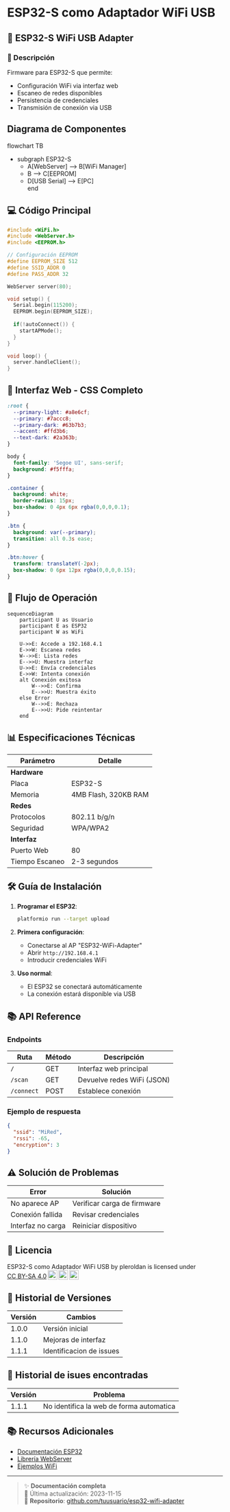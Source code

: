 


# ESP32-S como Adaptador WiFi USB

## 🚀 ESP32-S WiFi USB Adapter

### 📝 Descripción
Firmware para ESP32-S que permite:
- Configuración WiFi via interfaz web
- Escaneo de redes disponibles
- Persistencia de credenciales
- Transmisión de conexión via USB

##   Diagrama de Componentes

flowchart TB  
  - subgraph ESP32-S     
    -  A[WebServer] --> B[WiFi Manager]  
    -   B --> C[EEPROM]  
      -    D[USB Serial] --> E[PC]  
 end


## 💻 Código Principal
```cpp
#include <WiFi.h>
#include <WebServer.h>
#include <EEPROM.h>

// Configuración EEPROM
#define EEPROM_SIZE 512
#define SSID_ADDR 0
#define PASS_ADDR 32

WebServer server(80);

void setup() {
  Serial.begin(115200);
  EEPROM.begin(EEPROM_SIZE);
  
  if(!autoConnect()) {
    startAPMode();
  }
}

void loop() {
  server.handleClient();
}
```

## 🌈 Interfaz Web - CSS Completo
```css
:root {
  --primary-light: #a8e6cf;
  --primary: #7accc8;
  --primary-dark: #63b7b3;
  --accent: #ffd3b6;
  --text-dark: #2a363b;
}

body {
  font-family: 'Segoe UI', sans-serif;
  background: #f5fffa;
}

.container {
  background: white;
  border-radius: 15px;
  box-shadow: 0 4px 6px rgba(0,0,0,0.1);
}

.btn {
  background: var(--primary);
  transition: all 0.3s ease;
}

.btn:hover {
  transform: translateY(-2px);
  box-shadow: 0 6px 12px rgba(0,0,0,0.15);
}
```

## 🔄 Flujo de Operación
```
sequenceDiagram
    participant U as Usuario
    participant E as ESP32
    participant W as WiFi
    
    U->>E: Accede a 192.168.4.1
    E->>W: Escanea redes
    W-->>E: Lista redes
    E-->>U: Muestra interfaz
    U->>E: Envía credenciales
    E->>W: Intenta conexión
    alt Conexión exitosa
        W-->>E: Confirma
        E-->>U: Muestra éxito
    else Error
        W-->>E: Rechaza
        E-->>U: Pide reintentar
    end
```

## 📊 Especificaciones Técnicas
| Parámetro       | Detalle                  |
|-----------------|--------------------------|
| **Hardware**    |                          |
| Placa           | ESP32-S                  |
| Memoria         | 4MB Flash, 320KB RAM     |
| **Redes**       |                          |
| Protocolos      | 802.11 b/g/n             |
| Seguridad       | WPA/WPA2                 |
| **Interfaz**    |                          |
| Puerto Web      | 80                       |
| Tiempo Escaneo  | 2-3 segundos             |

## 🛠 Guía de Instalación
1. **Programar el ESP32**:
   ```bash
   platformio run --target upload
   ```

2. **Primera configuración**:
   - Conectarse al AP "ESP32-WiFi-Adapter"
   - Abrir `http://192.168.4.1`
   - Introducir credenciales WiFi

3. **Uso normal**:
   - El ESP32 se conectará automáticamente
   - La conexión estará disponible via USB

## 📚 API Reference
### Endpoints
| Ruta        | Método | Descripción                 |
|-------------|--------|-----------------------------|
| `/`         | GET    | Interfaz web principal      |
| `/scan`     | GET    | Devuelve redes WiFi (JSON)  |
| `/connect`  | POST   | Establece conexión          |

### Ejemplo de respuesta
```json
{
  "ssid": "MiRed",
  "rssi": -65,
  "encryption": 3
}
```

## ⚠️ Solución de Problemas
| Error                  | Solución                      |
|------------------------|-------------------------------|
| No aparece AP          | Verificar carga de firmware   |
| Conexión fallida       | Revisar credenciales          |
| Interfaz no carga      | Reiniciar dispositivo         |

## 📜 Licencia

<p xmlns:cc="http://creativecommons.org/ns#" xmlns:dct="http://purl.org/dc/terms/"><span property="dct:title">ESP32-S como Adaptador WiFi USB</span> by <span property="cc:attributionName">pleroldan</span> is licensed under <a href="https://creativecommons.org/licenses/by-sa/4.0/?ref=chooser-v1" target="_blank" rel="license noopener noreferrer" style="display:inline-block;">CC BY-SA 4.0<img style="height:22px!important;margin-left:3px;vertical-align:text-bottom;" src="https://mirrors.creativecommons.org/presskit/icons/cc.svg?ref=chooser-v1" alt=""><img style="height:22px!important;margin-left:3px;vertical-align:text-bottom;" src="https://mirrors.creativecommons.org/presskit/icons/by.svg?ref=chooser-v1" alt=""><img style="height:22px!important;margin-left:3px;vertical-align:text-bottom;" src="https://mirrors.creativecommons.org/presskit/icons/sa.svg?ref=chooser-v1" alt=""></a></p>


## 🔄 Historial de Versiones
| Versión | Cambios            |
|---------|--------------------|
| 1.0.0   | Versión inicial    |
| 1.1.0   | Mejoras de interfaz|
| 1.1.1   | Identificacion de issues|


## 🔄 Historial de isues encontradas

| Versión | Problema            |
|---------|--------------------|
| 1.1.1   | No identifica la web de forma automatica    |

## 📚 Recursos Adicionales
- [Documentación ESP32](https://docs.espressif.com/)
- [Librería WebServer](https://github.com/espressif/arduino-esp32)
- [Ejemplos WiFi](https://github.com/espressif/arduino-esp32/tree/master/libraries/WiFi/examples)

---

> ✨ **Documentación completa**  
> 📅 Última actualización: 2023-11-15  
> 🔗 **Repositorio**: [github.com/tuusuario/esp32-wifi-adapter](https://github.com/tuusuario/esp32-wifi-adapter)
```

